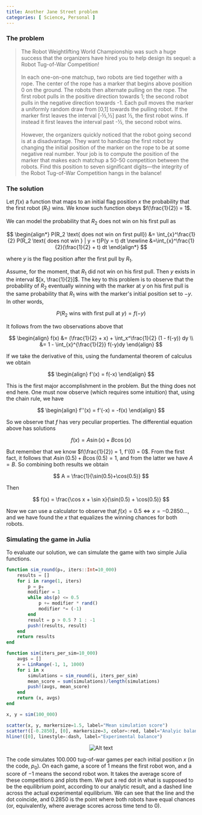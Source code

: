 ```yaml
---
title: Another Jane Street problem
categories: [ Science, Personal ]
---
```


### The problem 

> The Robot Weightlifting World Championship was such a huge success that the
organizers have hired you to help design its sequel: a Robot Tug-of-War
Competition! <br><br> 
In each one-on-one matchup, two robots are tied together with a rope. The center
of the rope has a marker that begins above position 0 on the ground. The robots
then alternate pulling on the rope. The first robot pulls in the positive
direction towards 1; the second robot pulls in the negative direction towards
-1. Each pull moves the marker a uniformly random draw from [0,1] towards the
pulling robot. If the marker first leaves the interval [‑½,½] past ½, the first
robot wins. If instead it first leaves the interval past -½, the second robot
wins. <br><br>
However, the organizers quickly noticed that the robot going second is at a
disadvantage. They want to handicap the first robot by changing the initial
position of the marker on the rope to be at some negative real number. Your job
is to compute the position of the marker that makes each matchup a 50-50
competition between the robots. Find this position to seven significant
digits—the integrity of the Robot Tug-of-War Competition hangs in the balance!

### The solution 

Let $f(x)$ a function that maps to an initial flag position $x$ the probability
that the first robot ($R_1$) wins. We know such function obeys $f(\frac{1}{2}) =
1$.

We can model the probability that $R_2$ does not win on his first pull as

$$
\begin{align*} 
    P(R_2 \text{ does not win on first pull}) &= \int_{x}^\frac{1}{2} P(R_2 \text{ does not win } | y = t)P(y = t) dt \newline
    &=\int_{x}^\frac{1}{2}(\frac{1}{2} + t) dt
\end{align*}
$$

where $y$ is the flag position after the first pull by $R_1$.

Assume, for the moment, that $R_1$ did not win on his first pull. Then $y$
exists in the interval $[x, \frac{1}{2}]$. The key to this problem is to observe
that the probability of $R_2$ eventually winning with the marker at $y$ on his
first pull is the same probability that $R_1$ wins with the marker's initial
position set to $-y$. In other words, 

$$
    P(R_2 \text{ wins with first pull at } y ) = f(-y)
$$

It follows from the two observations above that 

$$
\begin{align}
    f(x) &= (\frac{1}{2} + x) + \int_x^\frac{1}{2} (1 - f(-y)) dy \\ 
        &= 1 - \int_{x}^{\frac{1}{2}} f(-y)dy
\end{align}
$$

If we take the derivative of this, using the fundamental theorem of calculus we
obtain 

$$
\begin{align}
    f'(x) = f(-x)
\end{align}
$$

This is the first major accomplishment in the problem. But the thing does not
end here. One must now observe (which requires some intuition) that, using the
chain rule, we have

$$
\begin{align}
    f''(x) = f'(-x) = -f(x)
\end{align}
$$

So we observe that $f$ has very peculiar properties. The differential equation
above has solutions 

$$
f(x) = A\sin(x) + B\cos(x)
$$

But remember that we know $f(\frac{1}{2}) = 1, f'(0) = 0$. From the first fact,
it follows that $A \sin(0.5) + B\cos(0.5) = 1$, and from the latter we have $A =
B$. So combining both results we obtain

$$
A = \frac{1}{\sin(0.5)+\cos(0.5)}
$$

Then

$$
f(x) = \frac{\cos x + \sin x}{\sin(0.5) + \cos(0.5)}
$$

Now we can use a calculator to observe that $f(x) = 0.5 \iff x = -0.2850\ldots$,
and we have found the $x$ that equalizes the winning chances for both robots.

### Simulating the game in Julia 

To evaluate our solution, we can simulate the game with two simple Julia
functions. 

```julia 
function sim_round(p₀, iters::Int=10_000)
    results = []
    for i in range(1, iters)
        p = p₀
        modifier = 1
        while abs(p) <= 0.5
            p += modifier * rand()
            modifier *= (-1)
        end
        result = p > 0.5 ? 1 : -1
        push!(results, result)
    end
    return results
end

function sim(iters_per_sim=10_000)
    avgs = [] 
    x = LinRange(-1, 1, 1000)
    for i in x 
        simulations = sim_round(i, iters_per_sim)
        mean_score = sum(simulations)/length(simulations)
        push!(avgs, mean_score)
    end 
    return (x, avgs)
end

x, y = sim(100_000)

scatter(x, y, markersize=1.5, label="Mean simulation score")
scatter!([-0.2850], [0], markersize=3, color=:red, label="Analyic balance")
hline!([0], linestyle=:dash, label="Experimental balance")
```
<p align="center">
  <img src="https://i.ibb.co/CMyM6q8/Screenshot-from-2023-04-12-20-06-41.png" alt="Alt text">
</p>


The code simulates $100.000$ tug-of-war games per each initial position $x$ (in
the code, $p_0$). On each game, a score of $1$ means the first robot won, and a
score of $-1$ means the second robot won. It takes the average score of these
competitions and plots them. We put a red dot in what is supposed to be the
equilibrium point, according to our analytic result, and a dashed line across
the actual experimental equilibrium. We can see that the line and the dot
coincide, and $0.2850$ is the point where both robots have equal chances (or,
equivalently, where average scores across time tend to $0$).


